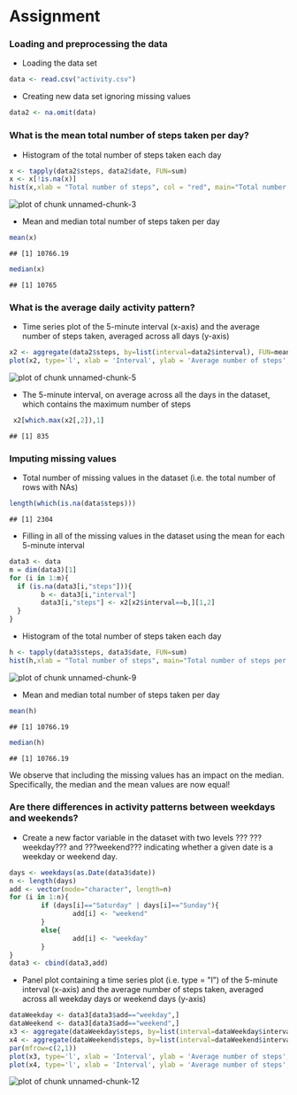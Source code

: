 Assignment
========================================================


### Loading and preprocessing the data

-  Loading the data set

```r
data <- read.csv("activity.csv")
```

-  Creating new data set ignoring missing values 

```r
data2 <- na.omit(data)
```

### What is the mean total number of steps taken per day?

-  Histogram of the total number of steps taken each day

```r
x <- tapply(data2$steps, data2$date, FUN=sum)
x <- x[!is.na(x)]
hist(x,xlab = "Total number of steps", col = "red", main="Total number of steps per day")
```

![plot of chunk unnamed-chunk-3](figure/unnamed-chunk-3-1.png) 

-  Mean and median total number of steps taken per day

```r
mean(x)
```

```
## [1] 10766.19
```

```r
median(x)
```

```
## [1] 10765
```

### What is the average daily activity pattern?

-  Time series plot of the 5-minute interval (x-axis) and the average number of steps taken, averaged across all days (y-axis)

```r
x2 <- aggregate(data2$steps, by=list(interval=data2$interval), FUN=mean)
plot(x2, type='l', xlab = 'Interval', ylab = 'Average number of steps', main='Average number of steps, averaged across all days')
```

![plot of chunk unnamed-chunk-5](figure/unnamed-chunk-5-1.png) 

-  The 5-minute interval, on average across all the days in the dataset, which contains the maximum number of steps

```r
 x2[which.max(x2[,2]),1]
```

```
## [1] 835
```

### Imputing missing values

-  Total number of missing values in the dataset (i.e. the total number of rows with NAs)

```r
length(which(is.na(data$steps)))
```

```
## [1] 2304
```

-  Filling in all of the missing values in the dataset using the mean for each 5-minute interval

```r
data3 <- data
m = dim(data3)[1]
for (i in 1:m){
  if (is.na(data3[i,"steps"])){
        b <- data3[i,"interval"] 
        data3[i,"steps"] <- x2[x2$interval==b,][1,2]   
  }      
}
```

-  Histogram of the total number of steps taken each day

```r
h <- tapply(data3$steps, data3$date, FUN=sum)
hist(h,xlab = "Total number of steps", main="Total number of steps per day")
```

![plot of chunk unnamed-chunk-9](figure/unnamed-chunk-9-1.png) 

-  Mean and median total number of steps taken per day

```r
mean(h)
```

```
## [1] 10766.19
```

```r
median(h)
```

```
## [1] 10766.19
```
We observe that including the missing values has an impact on the median. Specifically, the median and the mean values are now equal!

### Are there differences in activity patterns between weekdays and weekends?

-  Create a new factor variable in the dataset with two levels ??? ???weekday??? and ???weekend??? indicating whether a given date is a weekday or weekend day.

```r
days <- weekdays(as.Date(data3$date))
n <- length(days)
add <- vector(mode="character", length=n)
for (i in 1:n){
        if (days[i]=="Saturday" | days[i]=="Sunday"){
                add[i] <- "weekend" 
        }
        else{
                add[i] <- "weekday"
        }
}
data3 <- cbind(data3,add)
```

-  Panel plot containing a time series plot (i.e. type = "l") of the 5-minute interval (x-axis) and the average number of steps taken, averaged across all weekday days or weekend days (y-axis)

```r
dataWeekday <- data3[data3$add=="weekday",] 
dataWeekend <- data3[data3$add=="weekend",]  
x3 <- aggregate(dataWeekday$steps, by=list(interval=dataWeekday$interval), FUN=mean)
x4 <- aggregate(dataWeekend$steps, by=list(interval=dataWeekend$interval), FUN=mean)
par(mfrow=c(2,1))
plot(x3, type='l', xlab = 'Interval', ylab = 'Average number of steps', main='Average number of steps, averaged across all weekday days' )
plot(x4, type='l', xlab = 'Interval', ylab = 'Average number of steps', main='Average number of steps, averaged across all weekend days ')
```

![plot of chunk unnamed-chunk-12](figure/unnamed-chunk-12-1.png) 



